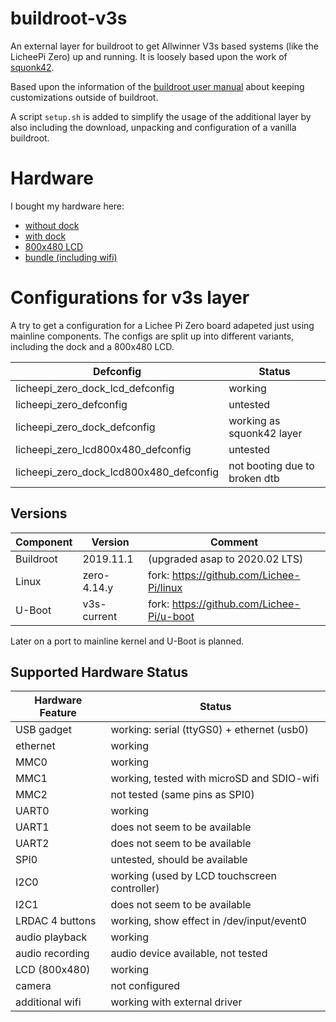 # buildroot-v3s #

An external layer for buildroot to get Allwinner V3s based systems (like the
LicheePi Zero) up and running. It is loosely based upon the work of
[squonk42](https://github.com/Squonk42/buildroot-licheepi-zero).

Based upon the information of the
[buildroot user manual](https://buildroot.org/downloads/manual/manual.html)
about keeping customizations outside of buildroot.

A script `setup.sh` is added to simplify the usage of the additional layer
by also including the download, unpacking and configuration of a vanilla
buildroot.

# Hardware #

I bought my hardware here:
* [without dock](https://www.banggood.com/Lichee-Pi-Zero-1_2GHz-Cortex-A7-512Mbit-DDR-Core-Board-Development-Board-Mini-PC-p-1351124.html)
* [with dock](https://www.banggood.com/LicheePi-Zero-1GHz-Cortex-A7-512Mbit-DDR-Development-Board-Mini-PC-p-1337966.html)
* [800x480 LCD](https://www.banggood.com/Lichee-Pi-5-inch-LCD-Display-RTP-800480-Resolution-With-4-wire-Resistive-Touch-Screen-p-1340806.html)
* [bundle (including wifi)](http://www.aliexpress.com/item/4000079405909.html)

# Configurations for v3s layer #

A try to get a configuration for a Lichee Pi Zero board adapeted just using
mainline components. The configs are split up into different variants,
including the dock and a 800x480 LCD.

| Defconfig                               | Status                           |
| --------------------------------------- | -------------------------------- |
| licheepi_zero_dock_lcd_defconfig        | working                          |
| licheepi_zero_defconfig                 | untested                         |
| licheepi_zero_dock_defconfig            | working as squonk42 layer        |
| licheepi_zero_lcd800x480_defconfig      | untested                         |
| licheepi_zero_dock_lcd800x480_defconfig | not booting due to broken dtb    |

## Versions ##

| Component | Version     | Comment                                          |
| --------- | ----------- | ------------------------------------------------ |
| Buildroot | 2019.11.1   | (upgraded asap to 2020.02 LTS)                   |
| Linux     | zero-4.14.y | fork: https://github.com/Lichee-Pi/linux         |
| U-Boot    | v3s-current | fork: https://github.com/Lichee-Pi/u-boot        |

Later on a port to mainline kernel and U-Boot is planned.

## Supported Hardware Status ##

| Hardware Feature | Status                                                  |
| -----------------| ------------------------------------------------------- |
| USB gadget       | working: serial (ttyGS0) + ethernet (usb0)              |
| ethernet         | working                                                 |
| MMC0             | working                                                 |
| MMC1             | working, tested with microSD and SDIO-wifi              |
| MMC2             | not tested (same pins as SPI0)                          |
| UART0            | working                                                 |
| UART1            | does not seem to be available                           |
| UART2            | does not seem to be available                           |
| SPI0             | untested, should be available                           |
| I2C0             | working (used by LCD touchscreen controller)            |
| I2C1             | does not seem to be available                           |
| LRDAC 4 buttons  | working, show effect in /dev/input/event0               |
| audio playback   | working                                                 |
| audio recording  | audio device available, not tested                      |
| LCD (800x480)    | working                                                 |
| camera           | not configured                                          |
| additional wifi  | working with external driver                            |
